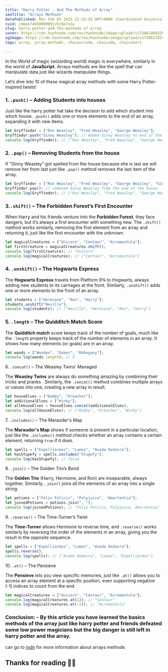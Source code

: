 ```yaml
---
title: "Harry Potter : And The Methods of Array"
seoTitle: "Arrays Methods"
datePublished: Mon Feb 03 2025 21:24:43 GMT+0000 (Coordinated Universal Time)
cuid: cm6pk74kh000009jvhc8p7o1w
slug: harry-potter-and-the-methods-of-array
cover: https://cdn.hashnode.com/res/hashnode/image/upload/v1738614602204/3224117e-f78a-4a70-8e56-2df33b586117.webp
ogImage: https://cdn.hashnode.com/res/hashnode/image/upload/v1738617824659/c5b16449-ec9f-4459-a6b4-a0310e55f3d1.png
tags: array, array-methods, chaiaurcode, chaicode, chaicohort

---
```


In the World of magic (wizarding world) magic is everywhere, similarly in the world of **JavaScript.** Arrays methods are like the spell that can manipulate data just like wizards manipulate things.

Let’s dive into 10 of these magical array methods with some Harry Potter-inspired twists!

### 1\. `.push()` – Adding Students into houses

Just like the harry potter hat take the decision to add which student into which house. `.push()` adds one or more elements to the end of an array, expanding it with new items.

```javascript
let Gryffindor = ["Ron Weasley", "Fred Weasley", "George Weasley"];
Gryffindor.push("Ginny Weasley"); // Added Ginny Weasley to end of the house
console.log(Gryffindor); // ["Ron Weasley", "Fred Weasley", "George Weasley", "Ginny Weasley"]
```

### 2\. `.pop()` – Removing Students from the house

If "Ginny Weasley” got spelled from the house because she is last we will remove her from last just like `.pop()` method removes the last item of the array.

```javascript
let Gryffindor = ["Ron Weasley", "Fred Weasley", "George Weasley", "Ginny Weasley"];
Gryffindor.pop(); // removed Ginny Weasley from the end of the house
console.log(Gryffindor); // ["Ron Weasley", "Fred Weasley", "George Weasley"]
```

### 3.`.shift()` – The Forbidden Forest’s First Encounter

When Harry and his friends venture into the **Forbidden Forest**, they face dangers, but it’s always a first encounter with something new. The `.shift()` method works similarly, removing the first element from an array and returning it, just like the first encounter with the unknown.

```javascript
let magicalCreatures = ["Unicorn", "Centaur", "Acromantula"];
let firstCreature = magicalCreatures.shift();
console.log(firstCreature); // "Unicorn"
console.log(magicalCreatures); // ["Centaur", "Acromantula"]
```

### 4\. `.unshift()` – The Hogwarts Express

The **Hogwarts Express** travels from Platform 9¾ to Hogwarts, always adding new students to its carriages at the front. Similarly, `.unshift()` adds one or more elements to the front of an array.

```javascript
let students = ["Hermione", "Ron", "Harry"];
students.unshift("Neville");
console.log(students); // ["Neville", "Hermione", "Ron", "Harry"]
```

### 5\. `.length` – The Quidditch Match Score

The **Quidditch match** score keeps track of the number of goals, much like the `.length` property keeps track of the number of elements in an array. It shows how many elements (or goals) are in an array.

```javascript
let wands = ["Wooden", "Oaken", "Mahogany"];
console.log(wands.length); // 3
```

6\. `.concat()` – The Weasley Twins’ Managed

The **Weasley Twins** are always do something amazing by combining their tricks and pranks . Similarly, the `.concat()` method combines multiple arrays or values into one, creating a new array in result.

```javascript
let houseElves = ["Dobby", "Kreacher"];
let additionalElves = ["Winky"];
let allHouseElves = houseElves.concat(additionalElves);
console.log(allHouseElves); // ["Dobby", "Kreacher", "Winky"]
```

7\. `.includes()` – The Marauder's Map

The **Marauder's Map** shows if someone is present in a particular location, just like the `.includes()` method checks whether an array contains a certain element, returning `true` if it does.

```javascript
let spells = ["Expelliarmus", "Lumos", "Avada Kedavra"];
let hasStupefy = spells.includes("Stupefy");
console.log(hasStupefy); // false
```

8\. `.join()` – The Golden Trio’s Bond

The **Golden Trio** (Harry, Hermione, and Ron) are inseparable, always together. Similarly, `.join()` joins all the elements of an array into a single string.

```javascript
let potions = ["Felix Felicis", "Polyjuice", "Amortentia"];
let joinedPotions = potions.join(", ");
console.log(joinedPotions); // "Felix Felicis, Polyjuice, Amortentia"
```

9\. `.reverse()` – The Time-Turner’s Twist

The **Time-Turner** allows Hermione to reverse time, and `.reverse()` works similarly by reversing the order of the elements in an array, giving you the result in the opposite sequence.

```javascript
let spells = ["Expelliarmus", "Lumos", "Avada Kedavra"];
spells.reverse();
console.log(spells); // ["Avada Kedavra", "Lumos", "Expelliarmus"]
```

10\. `.at()` – The Pensieve

The **Pensieve** lets you view specific memories, just like `.at()` allows you to access an array element at a specific position, even supporting negative (-1) indices to count from the end.

```javascript
let magicalCreatures = ["Unicorn", "Centaur", "Acromantula"];
console.log(magicalCreatures.at(1)); // "Centaur"
console.log(magicalCreatures.at(-1)); // "Acromantula"
```

### Conclusion: - By this article you have learned the basics methods of the array just like harry potter and friends defeated some low power magicians but the big danger is still left in harry potter and the array.

can go to [mdn](https://developer.mozilla.org/en-US/docs/Web/JavaScript/Reference/Global_Objects/Array) for more information about arrays methods

## Thanks for reading 🙌🚀